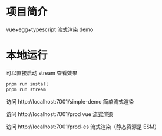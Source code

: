 
# 项目简介
vue+egg+typescript 流式渲染 demo

# 本地运行
可以直接启动 stream 查看效果

```bash
pnpm run install
pnpm run stream
```

访问 http://localhost:7001/simple-demo 简单流式渲染

访问 http://localhost:7001/prod vue 流式渲染

访问 http://localhost:7001/prod-es 流式渲染（静态资源是 ESM）
